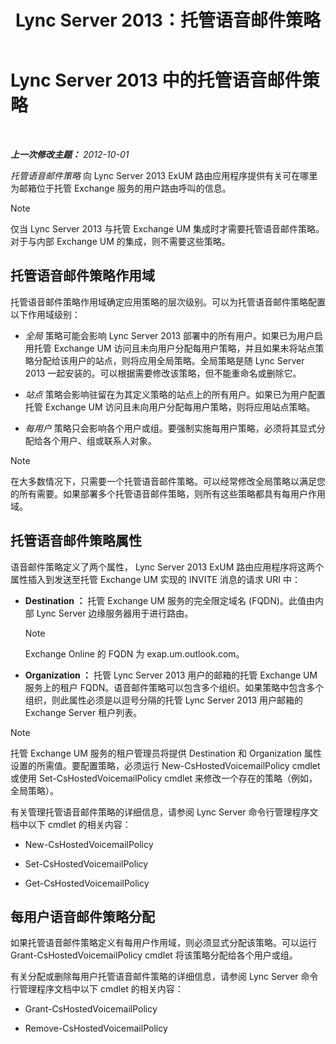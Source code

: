 ﻿---
title: Lync Server 2013：托管语音邮件策略
TOCTitle: 托管语音邮件策略
ms:assetid: d62a35ed-cbe2-4f06-86b4-e192c18435c1
ms:mtpsurl: https://technet.microsoft.com/zh-cn/library/Gg398932(v=OCS.15)
ms:contentKeyID: 49314382
ms.date: 05/19/2016
mtps_version: v=OCS.15
ms.translationtype: HT
---

# Lync Server 2013 中的托管语音邮件策略

 

_**上一次修改主题：** 2012-10-01_

*托管语音邮件策略* 向 Lync Server 2013 ExUM 路由应用程序提供有关可在哪里为邮箱位于托管 Exchange 服务的用户路由呼叫的信息。

> [!NOTE]  
> 仅当 Lync Server 2013 与托管 Exchange UM 集成时才需要托管语音邮件策略。对于与内部 Exchange UM 的集成，则不需要这些策略。



## 托管语音邮件策略作用域

托管语音邮件策略作用域确定应用策略的层次级别。可以为托管语音邮件策略配置以下作用域级别：

  - *全局* 策略可能会影响 Lync Server 2013 部署中的所有用户。如果已为用户启用托管 Exchange UM 访问且未向用户分配每用户策略，并且如果未将站点策略分配给该用户的站点，则将应用全局策略。全局策略是随 Lync Server 2013 一起安装的。可以根据需要修改该策略，但不能重命名或删除它。

  - *站点* 策略会影响驻留在为其定义策略的站点上的所有用户。如果已为用户配置托管 Exchange UM 访问且未向用户分配每用户策略，则将应用站点策略。

  - *每用户* 策略只会影响各个用户或组。要强制实施每用户策略，必须将其显式分配给各个用户、组或联系人对象。

> [!NOTE]  
> 在大多数情况下，只需要一个托管语音邮件策略。可以经常修改全局策略以满足您的所有需要。如果部署多个托管语音邮件策略，则所有这些策略都具有每用户作用域。



## 托管语音邮件策略属性

语音邮件策略定义了两个属性， Lync Server 2013 ExUM 路由应用程序将这两个属性插入到发送至托管 Exchange UM 实现的 INVITE 消息的请求 URI 中：

  - **Destination ：** 托管 Exchange UM 服务的完全限定域名 (FQDN)。此值由内部 Lync Server 边缘服务器用于进行路由。
    
    > [!NOTE]  
    > Exchange Online 的 FQDN 为 exap.um.outlook.com。
    


  - **Organization ：** 托管 Lync Server 2013 用户的邮箱的托管 Exchange UM 服务上的租户 FQDN。语音邮件策略可以包含多个组织。如果策略中包含多个组织，则此属性必须是以逗号分隔的托管 Lync Server 2013 用户邮箱的 Exchange Server 租户列表。

> [!NOTE]  
> 托管 Exchange UM 服务的租户管理员将提供 Destination 和 Organization 属性设置的所需值。要配置策略，必须运行 New-CsHostedVoicemailPolicy cmdlet 或使用 Set-CsHostedVoicemailPolicy cmdlet 来修改一个存在的策略（例如，全局策略）。



有关管理托管语音邮件策略的详细信息，请参阅 Lync Server 命令行管理程序文档中以下 cmdlet 的相关内容：

  - New-CsHostedVoicemailPolicy

  - Set-CsHostedVoicemailPolicy

  - Get-CsHostedVoicemailPolicy

## 每用户语音邮件策略分配

如果托管语音邮件策略定义有每用户作用域，则必须显式分配该策略。可以运行 Grant-CsHostedVoicemailPolicy cmdlet 将该策略分配给各个用户或组。

有关分配或删除每用户托管语音邮件策略的详细信息，请参阅 Lync Server 命令行管理程序文档中以下 cmdlet 的相关内容：

  - Grant-CsHostedVoicemailPolicy

  - Remove-CsHostedVoicemailPolicy

